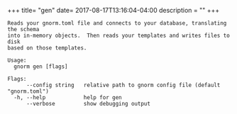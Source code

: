 +++
title= "gen"
date= 2017-08-17T13:16:04-04:00
description = ""
+++

<!-- {{{gocog
package main
import (
    "fmt"
    "os"
    "gnorm.org/gnorm/cli"
    "gnorm.org/gnorm/environ"
)
func main() {
    fmt.Println("```")
    os.Stderr = os.Stdout
    x := cli.ParseAndRun(environ.Values{
        Stderr: os.Stdout,
        Stdout: os.Stdout,
        Args: []string{"help", "gen"},
    })
    fmt.Println("```")
    os.Exit(x)
}
gocog}}} -->
```
Reads your gnorm.toml file and connects to your database, translating the schema
into in-memory objects.  Then reads your templates and writes files to disk
based on those templates.

Usage:
  gnorm gen [flags]

Flags:
      --config string   relative path to gnorm config file (default "gnorm.toml")
  -h, --help            help for gen
      --verbose         show debugging output
```
<!-- {{{end}}} -->
